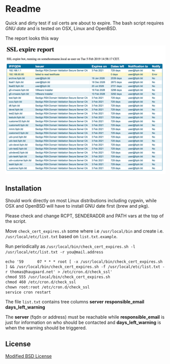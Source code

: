 
# Readme

Quick and dirty test if ssl certs are about to expire. The bash script requires _GNU date_ and is tested on OSX, Linux and OpenBSD. 

The report looks this way

![example report](./example-report.png)

## Installation

Should work directly on most Linux distributions including cygwin, while OSX and OpenBSD will have to install GNU date first (brew and pkg).

Please check and change RCPT, SENDERADDR and PATH vars at the top of the script.

Move `check_cert_expires.sh` some where i.e `/usr/local/bin` and create i.e. `/usr/local/etc/list.txt` based on `list.txt.example`.

Run periodically as `/usr/local/bin/check_cert_expires.sh -l /usr/local/etc/list.txt -r you@mail.address` 

`````
echo '59      07 * * * root [ -x /usr/local/bin/check_cert_expires.sh ] && /usr/local/bin/check_cert_expires.sh -f /usr/local/etc/list.txt -r thomas@haugaard.net' > /etc/cron.d/check_ssl'
chmod 555 /usr/local/bin/check_cert_expires.sh
chmod 460 /etc/cron.d/check_ssl
chown root:root /etc/cron.d/check_ssl
service cron restart
`````

The file `list.txt` contains tree columns __server__ __responsible_email__  __days_left_warning__

The __server__ (fqdn or address) must be reachable while __responsible_email__ is just for information on who should be contacted and __days_left_warning__ is when the warning should be triggered.

## License

[Modified BSD License](./LICENSE)
